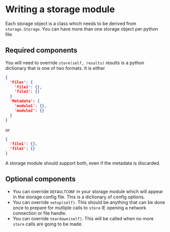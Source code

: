 # Writing a storage module #

Each storage object is a class which needs to be derived from `storage.Storage`. You can have more than one storage object
per python file.

## Required components ##
You will need to override `store(self, results)` results is a python dictionary that is one of two formats. It is either
```json
{
  'Files': {
    'file1': {},
    'file2': {}
  }
  'Metadata': {
    'module1': {},
    'module2': {}
  }
}
```
or
```json
{
  'file1': {},
  'file2': {}
}
```
A storage module should support both, even if the metadata is discarded.

## Optional components ##
* You can override `DEFAULTCONF` in your storage module which will appear in the storage config file. This is a dictionary
of config options.
* You can override `setup(self)`. This should be anything that can be done once to prepare for mutliple calls to `store`
IE opening a network connection or file handle.
* You can override `teardown(self)`. This will be called when no more `store` calls are going to be made.
